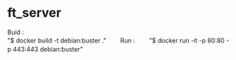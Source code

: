 # ft_server
Buid :<br>
"$ docker build -t debian:buster ."　　
Run :　　
"$ docker run -it -p 80:80 -p 443:443 debian:buster"　　
